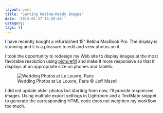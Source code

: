```yaml
---
layout: post
title: "Serving Retina-Ready Images"
date: '2013-01-27 13:29:46'
category: 
tags: []
---
```


I have recently bought a refurbished 15" Retina MacBook Pro. The display is stunning and it is a pleasure to edit and view photos on it.

I took the opportunity to redesign my Web site to display images at the most favorable resolution using [picturefill][picturefill] and make it more responsive so that it displays at an appropriate size on phones and tablets.

<figure><div class="img" data-picture data-alt="Wedding Photos at Le Louvre, Paris">
<div data-src="#{ site.s3.url }images/2012-09-20-Louvre-320w.jpg"></div>
<div data-src="#{ site.s3.url }images/2012-09-20-Louvre-480w.jpg" data-media="(min-width: 320px)"></div>
<div data-src="#{ site.s3.url }images/2012-09-20-Louvre-768w.jpg" data-media="(min-width: 480px)"></div>
<div data-src="#{ site.s3.url }images/2012-09-20-Louvre-900w.jpg" data-media="(min-width: 768px)"></div>
<div data-src="#{ site.s3.url }images/2012-09-20-Louvre-640w.jpg" data-media="(-webkit-min-device-pixel-ratio: 1.5),(-moz-min-device-pixel-ratio: 1.5),(-o-min-device-pixel-ratio: 3/2)"></div>
<div data-src="#{ site.s3.url }images/2012-09-20-Louvre-960w.jpg" data-media="(min-width: 320px) and (-webkit-min-device-pixel-ratio: 1.5),(min-width: 320px) and (-moz-min-device-pixel-ratio: 1.5),(min-width: 320px) and (-o-min-device-pixel-ratio: 3/2)"></div>
<div data-src="#{ site.s3.url }images/2012-09-20-Louvre-1536w.jpg" data-media="(min-width: 480px) and (-webkit-min-device-pixel-ratio: 1.5),(min-width: 480px) and (-moz-min-device-pixel-ratio: 1.5),(min-width: 480px) and (-o-min-device-pixel-ratio: 3/2)"></div>
<div data-src="#{ site.s3.url }images/2012-09-20-Louvre.jpg" data-media="(min-width: 768px) and (-webkit-min-device-pixel-ratio: 1.5),(min-width: 768px) and (-moz-min-device-pixel-ratio: 1.5),(min-width: 768px) and (-o-min-device-pixel-ratio: 3/2)"></div>
<!-- Fallback content for non-JS browsers. Same img src as the initial, unqualified source element. -->
<noscript>
<img src="#{ site.s3.url }images/2012-09-20-Louvre-900w.jpg" alt="Wedding Photos at Le Louvre, Paris">
</noscript>
</div>
<figcaption>Wedding Photos at Le Louvre, Paris &copy; Jeff Mesnil</figcaption>
</figure>

I did not update older photos but starting from now, I'll provide responsive images. Using multiple export settings in Lightroom and a TextMate snippet to generate the corresponding HTML code does not weighten my workflow too much.

[picturefill]: https://github.com/scottjehl/picturefill